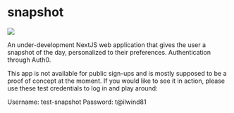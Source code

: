 # snapshot

[<img src="https://firebasestorage.googleapis.com/v0/b/vk-snapshot.appspot.com/o/snapshot-alpha-banner.png?alt=media&token=db6d6c39-56b3-4975-8c9e-e096b819ddcd">](https://snapshot.viditkhandelwal.com)

An under-development NextJS web application that gives the user a snapshot of the day, personalized to their preferences.
Authentication through Auth0.

This app is not available for public sign-ups and is mostly supposed to be a proof of concept at the moment. If you would like to see it in action, please use these test credentials to log in and play around:

Username: test-snapshot
Password: t@ilwind81

